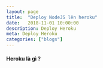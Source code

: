 ```yaml
---
layout: page
title:  "Deploy NodeJS lên heroku"
date:   2018-11-01 10:00:00
description: Deploy Heroku
meta: Deploy Heroku
categories: ["blogs"]
---
```

<h4> Heroku là gì ?</h4>